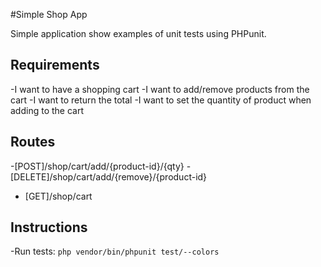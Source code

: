 #Simple Shop App

Simple application show examples of unit tests using PHPunit.

## Requirements

-I want to have a shopping cart
-I want to add/remove products from the cart
-I want to return the total
-I want to set the quantity of product when adding to the cart

## Routes

-[POST]/shop/cart/add/{product-id}/{qty}
-[DELETE]/shop/cart/add/{remove}/{product-id}
- [GET]/shop/cart

## Instructions

-Run tests: `php vendor/bin/phpunit test/--colors`
